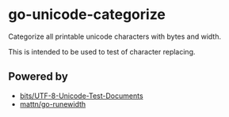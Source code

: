 # go-unicode-categorize

Categorize all printable unicode characters with bytes and width.

This is intended to be used to test of character replacing.

## Powered by

* [bits/UTF\-8\-Unicode\-Test\-Documents](https://github.com/bits/UTF-8-Unicode-Test-Documents)
* [mattn/go\-runewidth](https://github.com/mattn/go-runewidth)
